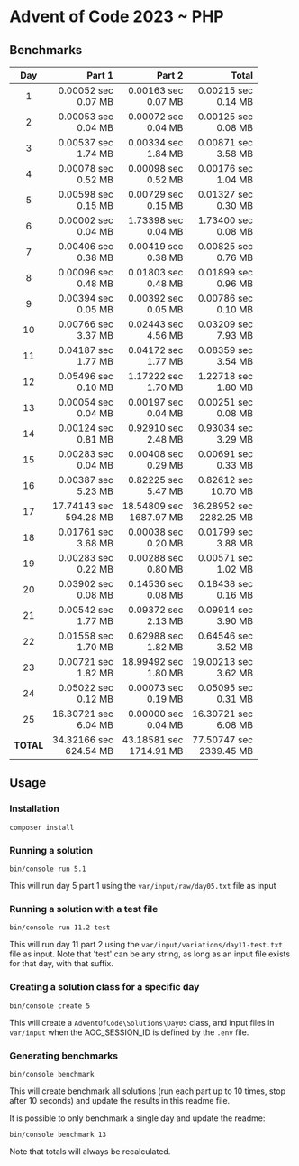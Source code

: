# Advent of Code 2023 ~ PHP

## Benchmarks

| Day       | Part 1                    | Part 2                     | Total                      |
| :-------: | ------------------------: | -------------------------: | -------------------------: |
| 1         | 0.00052 sec<br>0.07 MB    | 0.00163 sec<br>0.07 MB     | 0.00215 sec<br>0.14 MB     |
| 2         | 0.00053 sec<br>0.04 MB    | 0.00072 sec<br>0.04 MB     | 0.00125 sec<br>0.08 MB     |
| 3         | 0.00537 sec<br>1.74 MB    | 0.00334 sec<br>1.84 MB     | 0.00871 sec<br>3.58 MB     |
| 4         | 0.00078 sec<br>0.52 MB    | 0.00098 sec<br>0.52 MB     | 0.00176 sec<br>1.04 MB     |
| 5         | 0.00598 sec<br>0.15 MB    | 0.00729 sec<br>0.15 MB     | 0.01327 sec<br>0.30 MB     |
| 6         | 0.00002 sec<br>0.04 MB    | 1.73398 sec<br>0.04 MB     | 1.73400 sec<br>0.08 MB     |
| 7         | 0.00406 sec<br>0.38 MB    | 0.00419 sec<br>0.38 MB     | 0.00825 sec<br>0.76 MB     |
| 8         | 0.00096 sec<br>0.48 MB    | 0.01803 sec<br>0.48 MB     | 0.01899 sec<br>0.96 MB     |
| 9         | 0.00394 sec<br>0.05 MB    | 0.00392 sec<br>0.05 MB     | 0.00786 sec<br>0.10 MB     |
| 10        | 0.00766 sec<br>3.37 MB    | 0.02443 sec<br>4.56 MB     | 0.03209 sec<br>7.93 MB     |
| 11        | 0.04187 sec<br>1.77 MB    | 0.04172 sec<br>1.77 MB     | 0.08359 sec<br>3.54 MB     |
| 12        | 0.05496 sec<br>0.10 MB    | 1.17222 sec<br>1.70 MB     | 1.22718 sec<br>1.80 MB     |
| 13        | 0.00054 sec<br>0.04 MB    | 0.00197 sec<br>0.04 MB     | 0.00251 sec<br>0.08 MB     |
| 14        | 0.00124 sec<br>0.81 MB    | 0.92910 sec<br>2.48 MB     | 0.93034 sec<br>3.29 MB     |
| 15        | 0.00283 sec<br>0.04 MB    | 0.00408 sec<br>0.29 MB     | 0.00691 sec<br>0.33 MB     |
| 16        | 0.00387 sec<br>5.23 MB    | 0.82225 sec<br>5.47 MB     | 0.82612 sec<br>10.70 MB    |
| 17        | 17.74143 sec<br>594.28 MB | 18.54809 sec<br>1687.97 MB | 36.28952 sec<br>2282.25 MB |
| 18        | 0.01761 sec<br>3.68 MB    | 0.00038 sec<br>0.20 MB     | 0.01799 sec<br>3.88 MB     |
| 19        | 0.00283 sec<br>0.22 MB    | 0.00288 sec<br>0.80 MB     | 0.00571 sec<br>1.02 MB     |
| 20        | 0.03902 sec<br>0.08 MB    | 0.14536 sec<br>0.08 MB     | 0.18438 sec<br>0.16 MB     |
| 21        | 0.00542 sec<br>1.77 MB    | 0.09372 sec<br>2.13 MB     | 0.09914 sec<br>3.90 MB     |
| 22        | 0.01558 sec<br>1.70 MB    | 0.62988 sec<br>1.82 MB     | 0.64546 sec<br>3.52 MB     |
| 23        | 0.00721 sec<br>1.82 MB    | 18.99492 sec<br>1.80 MB    | 19.00213 sec<br>3.62 MB    |
| 24        | 0.05022 sec<br>0.12 MB    | 0.00073 sec<br>0.19 MB     | 0.05095 sec<br>0.31 MB     |
| 25        | 16.30721 sec<br>6.04 MB   | 0.00000 sec<br>0.04 MB     | 16.30721 sec<br>6.08 MB    |
| **TOTAL** | 34.32166 sec<br>624.54 MB | 43.18581 sec<br>1714.91 MB | 77.50747 sec<br>2339.45 MB |

## Usage

### Installation
```
composer install
```

### Running a solution
```
bin/console run 5.1
```
This will run day 5 part 1 using the `var/input/raw/day05.txt` file as input

### Running a solution with a test file
```
bin/console run 11.2 test
```
This will run day 11 part 2 using the `var/input/variations/day11-test.txt` file as input.
Note that 'test' can be any string, as long as an input file exists for that day, with that suffix.

### Creating a solution class for a specific day
```
bin/console create 5
```
This will create a `AdventOfCode\Solutions\Day05` class, and input files in `var/input` when the AOC_SESSION_ID is 
defined by the `.env` file.

### Generating benchmarks
```
bin/console benchmark
```
This will create benchmark all solutions (run each part up to 10 times, stop after 10 seconds) and update the results in
this readme file.

It is possible to only benchmark a single day and update the readme:
```
bin/console benchmark 13
```
Note that totals will always be recalculated.